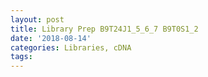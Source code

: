 ```yaml
---
layout: post
title: Library Prep B9T24J1_5_6_7 B9T0S1_2
date: '2018-08-14'
categories: Libraries, cDNA
tags: 
---
```

